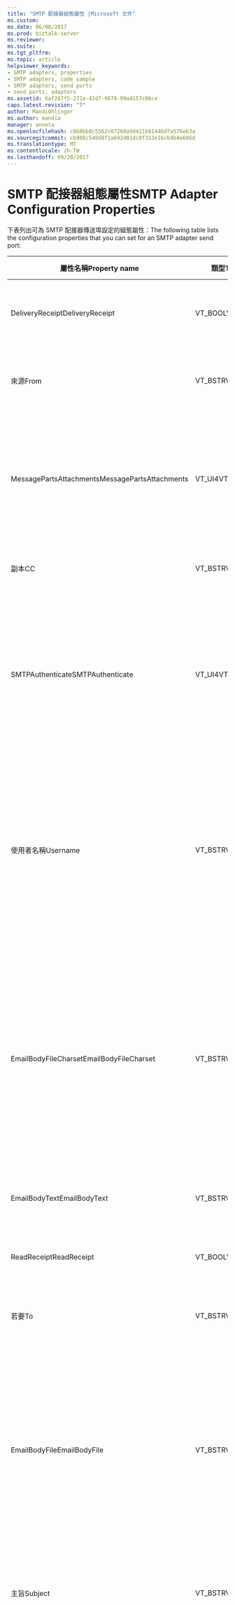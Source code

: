 ```yaml
---
title: "SMTP 配接器組態屬性 |Microsoft 文件"
ms.custom: 
ms.date: 06/08/2017
ms.prod: biztalk-server
ms.reviewer: 
ms.suite: 
ms.tgt_pltfrm: 
ms.topic: article
helpviewer_keywords:
- SMTP adapters, properties
- SMTP adapters, code sample
- SMTP adapters, send ports
- send ports, adapters
ms.assetid: 6af287f5-272a-42d7-9878-99a4157c06ce
caps.latest.revision: "7"
author: MandiOhlinger
ms.author: mandia
manager: anneta
ms.openlocfilehash: c8b8bb0c5562c07260a9d411b8144bd7a576eb3a
ms.sourcegitcommit: cb908c540d8f1a692d01dc8f313e16cb4b4e696d
ms.translationtype: MT
ms.contentlocale: zh-TW
ms.lasthandoff: 09/20/2017
---
```

# <a name="smtp-adapter-configuration-properties"></a><span data-ttu-id="63694-102">SMTP 配接器組態屬性</span><span class="sxs-lookup"><span data-stu-id="63694-102">SMTP Adapter Configuration Properties</span></span>
<span data-ttu-id="63694-103">下表列出可為 SMTP 配接器傳送埠設定的組態屬性：</span><span class="sxs-lookup"><span data-stu-id="63694-103">The following table lists the configuration properties that you can set for an SMTP adapter send port:</span></span>  
  
|<span data-ttu-id="63694-104">屬性名稱</span><span class="sxs-lookup"><span data-stu-id="63694-104">Property name</span></span>|<span data-ttu-id="63694-105">類型</span><span class="sxs-lookup"><span data-stu-id="63694-105">Type</span></span>|<span data-ttu-id="63694-106">Description</span><span class="sxs-lookup"><span data-stu-id="63694-106">Description</span></span>|<span data-ttu-id="63694-107">限制</span><span class="sxs-lookup"><span data-stu-id="63694-107">Restrictions</span></span>|<span data-ttu-id="63694-108">註解</span><span class="sxs-lookup"><span data-stu-id="63694-108">Comments</span></span>|  
|-------------------|----------|-----------------|------------------|--------------|  
|<span data-ttu-id="63694-109">DeliveryReceipt</span><span class="sxs-lookup"><span data-stu-id="63694-109">DeliveryReceipt</span></span>|<span data-ttu-id="63694-110">VT_BOOL</span><span class="sxs-lookup"><span data-stu-id="63694-110">VT_BOOL</span></span>|<span data-ttu-id="63694-111">指定傳遞訊息之後應傳送確認電子郵件訊息。</span><span class="sxs-lookup"><span data-stu-id="63694-111">Specify that a confirmation e-mail message should be sent when the message is delivered.</span></span>|<span data-ttu-id="63694-112">有效值為：</span><span class="sxs-lookup"><span data-stu-id="63694-112">Valid values are:</span></span><br /><br /> <span data-ttu-id="63694-113">--1 (true)</span><span class="sxs-lookup"><span data-stu-id="63694-113">-   -1 (true)</span></span><br /><span data-ttu-id="63694-114">-0 (false)</span><span class="sxs-lookup"><span data-stu-id="63694-114">-   0 (false)</span></span>|<span data-ttu-id="63694-115">預設值為 0 (false)。</span><span class="sxs-lookup"><span data-stu-id="63694-115">The default value is 0 (false).</span></span>|  
|<span data-ttu-id="63694-116">來源</span><span class="sxs-lookup"><span data-stu-id="63694-116">From</span></span>|<span data-ttu-id="63694-117">VT_BSTR</span><span class="sxs-lookup"><span data-stu-id="63694-117">VT_BSTR</span></span>|<span data-ttu-id="63694-118">指定要置於 SMTP 之「寄件者」標頭的電子郵件地址。</span><span class="sxs-lookup"><span data-stu-id="63694-118">Specify the e-mail address to place on the SMTP From header.</span></span>|<span data-ttu-id="63694-119">最小長度：00</span><span class="sxs-lookup"><span data-stu-id="63694-119">Minimum length: 0</span></span><br /><br /> <span data-ttu-id="63694-120">最大長度：256</span><span class="sxs-lookup"><span data-stu-id="63694-120">Maximum length: 256</span></span>|<span data-ttu-id="63694-121">無</span><span class="sxs-lookup"><span data-stu-id="63694-121">None</span></span>|  
|<span data-ttu-id="63694-122">MessagePartsAttachments</span><span class="sxs-lookup"><span data-stu-id="63694-122">MessagePartsAttachments</span></span>|<span data-ttu-id="63694-123">VT_UI4</span><span class="sxs-lookup"><span data-stu-id="63694-123">VT_UI4</span></span>|<span data-ttu-id="63694-124">指定如何將 BizTalk 訊息部分附加到電子郵件訊息。</span><span class="sxs-lookup"><span data-stu-id="63694-124">Specify how BizTalk message parts are attached to the e-mail message.</span></span>|<span data-ttu-id="63694-125">有效值為：</span><span class="sxs-lookup"><span data-stu-id="63694-125">Valid values are:</span></span><br /><br /> <span data-ttu-id="63694-126">-0 （不要附加訊息部分）</span><span class="sxs-lookup"><span data-stu-id="63694-126">-   0 (Do not attach message parts)</span></span><br /><span data-ttu-id="63694-127">-1 （附加唯一內文部分</span><span class="sxs-lookup"><span data-stu-id="63694-127">-   1 (Attach only body part</span></span><br /><span data-ttu-id="63694-128">-2 （附加所有部分）</span><span class="sxs-lookup"><span data-stu-id="63694-128">-   2 (Attach all parts)</span></span>|<span data-ttu-id="63694-129">預設值為 0 (不要附加訊息部分)。</span><span class="sxs-lookup"><span data-stu-id="63694-129">The default value is 0 (Do not attach message parts).</span></span>|  
|<span data-ttu-id="63694-130">副本</span><span class="sxs-lookup"><span data-stu-id="63694-130">CC</span></span>|<span data-ttu-id="63694-131">VT_BSTR</span><span class="sxs-lookup"><span data-stu-id="63694-131">VT_BSTR</span></span>|<span data-ttu-id="63694-132">指定傳送訊息副本的電子郵件地址。</span><span class="sxs-lookup"><span data-stu-id="63694-132">Specify the e-mail address to send the carbon copy of the message.</span></span>|<span data-ttu-id="63694-133">最大長度： 1024年</span><span class="sxs-lookup"><span data-stu-id="63694-133">Maximum length: 1024</span></span>|<span data-ttu-id="63694-134">您可以指定多個地址。</span><span class="sxs-lookup"><span data-stu-id="63694-134">You can specify more than one address.</span></span>|  
|<span data-ttu-id="63694-135">SMTPAuthenticate</span><span class="sxs-lookup"><span data-stu-id="63694-135">SMTPAuthenticate</span></span>|<span data-ttu-id="63694-136">VT_UI4</span><span class="sxs-lookup"><span data-stu-id="63694-136">VT_UI4</span></span>|<span data-ttu-id="63694-137">有效值為：</span><span class="sxs-lookup"><span data-stu-id="63694-137">Valid values are:</span></span><br /><br /> <span data-ttu-id="63694-138">-0 （不驗證）</span><span class="sxs-lookup"><span data-stu-id="63694-138">-   0 (Do not authenticate)</span></span><br /><span data-ttu-id="63694-139">-1 （基本驗證）</span><span class="sxs-lookup"><span data-stu-id="63694-139">-   1 (Basic authentication)</span></span><br /><span data-ttu-id="63694-140">-2 （處理序帳戶 (NTLM)）</span><span class="sxs-lookup"><span data-stu-id="63694-140">-   2 (Process account (NTLM))</span></span>|<span data-ttu-id="63694-141">若未指定此值，則會套用 (預設) 值。</span><span class="sxs-lookup"><span data-stu-id="63694-141">If this value is not specified then the (Default) value is applied.</span></span>|<span data-ttu-id="63694-142">(預設) 值表示 SMTP 傳送埠將會使用在傳送處理常式中指定的組態值。</span><span class="sxs-lookup"><span data-stu-id="63694-142">The (Default) value indicates that the SMTP send port will use the configuration values specified in the send handler.</span></span>|  
|<span data-ttu-id="63694-143">使用者名稱</span><span class="sxs-lookup"><span data-stu-id="63694-143">Username</span></span>|<span data-ttu-id="63694-144">VT_BSTR</span><span class="sxs-lookup"><span data-stu-id="63694-144">VT_BSTR</span></span>|<span data-ttu-id="63694-145">指定要用於 SMTP 伺服器驗證的使用者名稱。</span><span class="sxs-lookup"><span data-stu-id="63694-145">Specify the user name to use for authentication with the SMTP server.</span></span>|<span data-ttu-id="63694-146">除非 SMTPAuthenticate 屬性設定為 [1 (基本驗證)]，否則此屬性不需要值。</span><span class="sxs-lookup"><span data-stu-id="63694-146">This property does not require a value unless the SMTPAuthenticate property is set to 1 (Basic authentication).</span></span><br /><br /> <span data-ttu-id="63694-147">最小長度：00</span><span class="sxs-lookup"><span data-stu-id="63694-147">Minimum length: 0</span></span><br /><br /> <span data-ttu-id="63694-148">最大長度：256</span><span class="sxs-lookup"><span data-stu-id="63694-148">Maximum length: 256</span></span>|<span data-ttu-id="63694-149">無</span><span class="sxs-lookup"><span data-stu-id="63694-149">None</span></span>|  
|<span data-ttu-id="63694-150">EmailBodyFileCharset</span><span class="sxs-lookup"><span data-stu-id="63694-150">EmailBodyFileCharset</span></span>|<span data-ttu-id="63694-151">VT_BSTR</span><span class="sxs-lookup"><span data-stu-id="63694-151">VT_BSTR</span></span>|<span data-ttu-id="63694-152">指定正在傳送之檔案的字元集編碼。</span><span class="sxs-lookup"><span data-stu-id="63694-152">Specify the character set encoding of the file being sent.</span></span>|<span data-ttu-id="63694-153">除非已設定 EmailBodyFile 屬性，否則此屬性不需要值。</span><span class="sxs-lookup"><span data-stu-id="63694-153">This property does not require a value unless the EmailBodyFile property is set.</span></span>|<span data-ttu-id="63694-154">SMTP 配接器不會將指定的編碼套用至檔案，這個選項只用於指定所傳送檔案的編碼方式。</span><span class="sxs-lookup"><span data-stu-id="63694-154">The SMTP adapter does not apply the specified encoding to the file, this option is only for specifying how the file being sent is already encoded.</span></span><br /><br /> <span data-ttu-id="63694-155">預設值為 utf-8。</span><span class="sxs-lookup"><span data-stu-id="63694-155">The default value is utf-8.</span></span>|  
|<span data-ttu-id="63694-156">EmailBodyText</span><span class="sxs-lookup"><span data-stu-id="63694-156">EmailBodyText</span></span>|<span data-ttu-id="63694-157">VT_BSTR</span><span class="sxs-lookup"><span data-stu-id="63694-157">VT_BSTR</span></span>|<span data-ttu-id="63694-158">指定傳送的電子郵件內文所使用的文字。</span><span class="sxs-lookup"><span data-stu-id="63694-158">Specify text to be used for the body of the e-mail being sent.</span></span>|<span data-ttu-id="63694-159">最大長度：64KB</span><span class="sxs-lookup"><span data-stu-id="63694-159">Maximum Length: 64Kb</span></span>|<span data-ttu-id="63694-160">無</span><span class="sxs-lookup"><span data-stu-id="63694-160">None</span></span>|  
|<span data-ttu-id="63694-161">ReadReceipt</span><span class="sxs-lookup"><span data-stu-id="63694-161">ReadReceipt</span></span>|<span data-ttu-id="63694-162">VT_BOOL</span><span class="sxs-lookup"><span data-stu-id="63694-162">VT_BOOL</span></span>|<span data-ttu-id="63694-163">指定讀取訊息之後應傳送確認電子郵件訊息。</span><span class="sxs-lookup"><span data-stu-id="63694-163">Specify that a confirmation e-mail message should be sent when the message is read.</span></span>|<span data-ttu-id="63694-164">有效值為：</span><span class="sxs-lookup"><span data-stu-id="63694-164">Valid values are:</span></span><br /><br /> <span data-ttu-id="63694-165">--1 (true)</span><span class="sxs-lookup"><span data-stu-id="63694-165">-   -1 (true)</span></span><br /><span data-ttu-id="63694-166">-0 (false)</span><span class="sxs-lookup"><span data-stu-id="63694-166">-   0 (false)</span></span>|<span data-ttu-id="63694-167">預設值為 0 (false)。</span><span class="sxs-lookup"><span data-stu-id="63694-167">The default value is 0 (false).</span></span>|  
|<span data-ttu-id="63694-168">若要</span><span class="sxs-lookup"><span data-stu-id="63694-168">To</span></span>|<span data-ttu-id="63694-169">VT_BSTR</span><span class="sxs-lookup"><span data-stu-id="63694-169">VT_BSTR</span></span>|<span data-ttu-id="63694-170">指定傳送訊息目標的電子郵件地址。</span><span class="sxs-lookup"><span data-stu-id="63694-170">Specify the e-mail address for where to send messages.</span></span>|<span data-ttu-id="63694-171">無</span><span class="sxs-lookup"><span data-stu-id="63694-171">None</span></span>|<span data-ttu-id="63694-172">無</span><span class="sxs-lookup"><span data-stu-id="63694-172">None</span></span>|  
|<span data-ttu-id="63694-173">EmailBodyFile</span><span class="sxs-lookup"><span data-stu-id="63694-173">EmailBodyFile</span></span>|<span data-ttu-id="63694-174">VT_BSTR</span><span class="sxs-lookup"><span data-stu-id="63694-174">VT_BSTR</span></span>|<span data-ttu-id="63694-175">指定檔案的路徑，此檔案將用於傳送的電子郵件內文。</span><span class="sxs-lookup"><span data-stu-id="63694-175">Specify the path to the file that is to be used for the body of the e-mail being sent.</span></span>|<span data-ttu-id="63694-176">路徑最大長度：256 個字元</span><span class="sxs-lookup"><span data-stu-id="63694-176">Maximum path length: 256 characters</span></span>|<span data-ttu-id="63694-177">建議的最佳作法是指定一個檔案共用上的路徑，該檔案共用可從用於執行執行的 BizTalk Server 群組中的所有 BizTalk Server 存取。</span><span class="sxs-lookup"><span data-stu-id="63694-177">It is a recommended best practice to specify a path on a file share that is accessible from all BizTalk Servers in the BizTalk Server group to be used in production.</span></span>|  
|<span data-ttu-id="63694-178">主旨</span><span class="sxs-lookup"><span data-stu-id="63694-178">Subject</span></span>|<span data-ttu-id="63694-179">VT_BSTR</span><span class="sxs-lookup"><span data-stu-id="63694-179">VT_BSTR</span></span>|<span data-ttu-id="63694-180">指定訊息的主旨標題。</span><span class="sxs-lookup"><span data-stu-id="63694-180">Specify the subject header for the message.</span></span>|<span data-ttu-id="63694-181">最小長度：00</span><span class="sxs-lookup"><span data-stu-id="63694-181">Minimum length: 0</span></span><br /><br /> <span data-ttu-id="63694-182">最大長度：256</span><span class="sxs-lookup"><span data-stu-id="63694-182">Maximum length: 256</span></span>|<span data-ttu-id="63694-183">無</span><span class="sxs-lookup"><span data-stu-id="63694-183">None</span></span>|  
|<span data-ttu-id="63694-184">密碼</span><span class="sxs-lookup"><span data-stu-id="63694-184">Password</span></span>|<span data-ttu-id="63694-185">VT_NULL</span><span class="sxs-lookup"><span data-stu-id="63694-185">VT_NULL</span></span>|<span data-ttu-id="63694-186">指定要用於 SMTP 伺服器驗證的密碼。</span><span class="sxs-lookup"><span data-stu-id="63694-186">Specify the password to use for authentication with the SMTP server.</span></span>|<span data-ttu-id="63694-187">這個屬性不需要值，除非 SMTPAuthenticate 屬性設定為 1 （基本驗證）。</span><span class="sxs-lookup"><span data-stu-id="63694-187">This property does not require a value unless the SMTPAuthenticate  property is set to 1 (Basic authentication).</span></span><br /><br /> <span data-ttu-id="63694-188">當匯出繫結檔案時，一定會將這個值設定為 Null。</span><span class="sxs-lookup"><span data-stu-id="63694-188">This value is always set to null when exporting a binding file.</span></span> <span data-ttu-id="63694-189">將此繫結檔案匯入到目標 BizTalk Server 組態之前，必須手動將密碼填入此欄位。</span><span class="sxs-lookup"><span data-stu-id="63694-189">This field must be manually populated with the password before importing the binding file into the target BizTalk Server configuration.</span></span>|<span data-ttu-id="63694-190">無</span><span class="sxs-lookup"><span data-stu-id="63694-190">None</span></span>|  
|<span data-ttu-id="63694-191">附加檔案</span><span class="sxs-lookup"><span data-stu-id="63694-191">Attachments</span></span>|<span data-ttu-id="63694-192">VT_BSTR</span><span class="sxs-lookup"><span data-stu-id="63694-192">VT_BSTR</span></span>|<span data-ttu-id="63694-193">指定檔案的路徑，此檔案將附加至傳送的電子郵件。</span><span class="sxs-lookup"><span data-stu-id="63694-193">Specify the path to a file that is to be attached to the e-mail being sent.</span></span>|<span data-ttu-id="63694-194">路徑最大長度：256 個字元</span><span class="sxs-lookup"><span data-stu-id="63694-194">Maximum path length: 256 characters</span></span>|<span data-ttu-id="63694-195">無</span><span class="sxs-lookup"><span data-stu-id="63694-195">None</span></span>|  
|<span data-ttu-id="63694-196">SMTPHost</span><span class="sxs-lookup"><span data-stu-id="63694-196">SMTPHost</span></span>|<span data-ttu-id="63694-197">VT_BSTR</span><span class="sxs-lookup"><span data-stu-id="63694-197">VT_BSTR</span></span>|<span data-ttu-id="63694-198">指定傳送訊息時要使用的 SMTP 伺服器名稱。</span><span class="sxs-lookup"><span data-stu-id="63694-198">Specify the name of the SMTP server to use when sending messages.</span></span>|<span data-ttu-id="63694-199">傳送埠或接收位置的 URI 不能超過 256 個字元。</span><span class="sxs-lookup"><span data-stu-id="63694-199">The URI for a send port or receive location cannot exceed 256 characters.</span></span><br /><br /> <span data-ttu-id="63694-200">路徑最大長度：256 個字元</span><span class="sxs-lookup"><span data-stu-id="63694-200">Maximum path length: 256 characters</span></span>|<span data-ttu-id="63694-201">無</span><span class="sxs-lookup"><span data-stu-id="63694-201">None</span></span>|  
|<span data-ttu-id="63694-202">EmailBodyTextCharset</span><span class="sxs-lookup"><span data-stu-id="63694-202">EmailBodyTextCharset</span></span>|<span data-ttu-id="63694-203">VT_BSTR</span><span class="sxs-lookup"><span data-stu-id="63694-203">VT_BSTR</span></span>|<span data-ttu-id="63694-204">指定用以編碼傳送之電子郵件內文的字元集。</span><span class="sxs-lookup"><span data-stu-id="63694-204">Specify the character set to use for encoding the body of the e-mail being sent.</span></span>|<span data-ttu-id="63694-205">除非已設定 EmailBodyText 屬性，否則此屬性不需要值。</span><span class="sxs-lookup"><span data-stu-id="63694-205">This property does not require a value unless the EmailBodyText property is set.</span></span>|<span data-ttu-id="63694-206">預設值為 utf-8。</span><span class="sxs-lookup"><span data-stu-id="63694-206">The default value is utf-8.</span></span>|  
  
 <span data-ttu-id="63694-207">下列程式碼顯示您用來設定屬性的 XML 字串格式：</span><span class="sxs-lookup"><span data-stu-id="63694-207">The following code shows the format of the XML string you use to set the properties:</span></span>  
  
```  
<CustomProps>  
<DeliveryReceipt vt="11">-1</DeliveryReceipt>  
<From vt="8">someone@microsoft.com</From>  
<MessagePartsAttachments vt="19">0</MessagePartsAttachments>  
<CC vt="8">someoneelse@microsoft.com</CC>  
<SMTPAuthenticate vt="19">1</SMTPAuthenticate>  
<Username vt="8">OverrideUsername</Username>  
<EmailBodyFileCharset vt="8">utf-8</EmailBodyFileCharset>  
<EmailBodyText vt="8">Email Body Text</EmailBodyText>  
<ReadReceipt vt="11">-1</ReadReceipt>  
<To vt="8">recipient@microsoft.com</To>  
<EmailBodyFile vt="8">C:\emailbodyfile.xml</EmailBodyFile>  
<Subject vt="8">test mail</Subject>  
<Password vt="1" />  
<Attachments vt="8">C:\attachment.txt</Attachments>  
<SMTPHost vt="8">emailhost</SMTPHost>  
<EmailBodyTextCharset vt="8">utf-8</EmailBodyTextCharset>  
</CustomProps>  
```